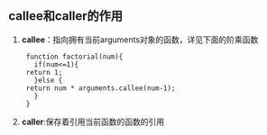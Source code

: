 ## callee和caller的作用
1. **callee**：指向拥有当前arguments对象的函数，详见下面的阶乘函数

        function factorial(num){
	      if(num<=1){
	    return 1;
	      }else {
	    return num * arguments.callee(num-1);
	      }
	    }
2. **caller**:保存着引用当前函数的函数的引用
